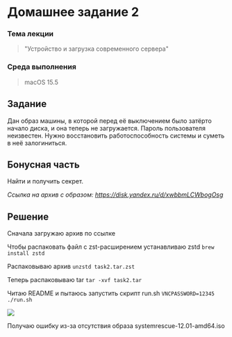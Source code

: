 # Домашнее задание 2

### Тема лекции
> "Устройство и загрузка современного сервера"

### Среда выполнения
> macOS 15.5

## Задание
Дан образ машины, в которой перед её выключением было затёрто начало диска, и она теперь не загружается. Пароль пользователя неизвестен. Нужно восстановить работоспособность системы и суметь в неё залогиниться.

## Бонусная часть
Найти и получить секрет.


*Ссылка на архив с образом: https://disk.yandex.ru/d/xwbbmLCWbogOsg*

## Решение
Сначала загружаю архив по ссылке

Чтобы распаковать файл c zst-расширением устанавливаю zstd
`brew install zstd`

Распаковываю архив
`unzstd task2.tar.zst`

Теперь распаковываю tar
`tar -xvf task2.tar`

Читаю README и пытаюсь запустить скрипт run.sh
`VNCPASSWORD=12345 ./run.sh`

![](https://getfile.dokpub.com/yandex/get/https://disk.yandex.ru/i/GYNCND47czg08g)

Получаю ошибку из-за отсутствия образа systemrescue-12.01-amd64.iso
